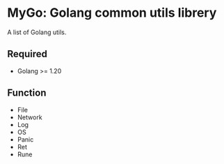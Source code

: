 # MyGo: Golang common utils librery

A list of Golang utils.

## Required

- Golang >= 1.20


## Function

- File
- Network
- Log
- OS
- Panic
- Ret
- Rune